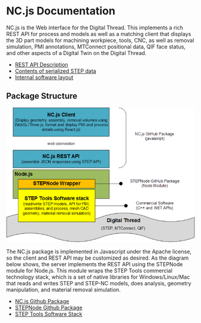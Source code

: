 # NC.js Documentation

NC.js is the Web interface for the Digital Thread.  This implements a
rich REST API for process and models as well as a matching client that
displays the 3D part models for machining workpiece, tools, CNC, as
well as removal simulation, PMI annotations, MTConnect positional
data, QIF face status, and other aspects of a Digital Twin on the
Digital Thread.

 - [REST API Description](api/index.md)
 - [Contents of serialized STEP data](formats.md)
 - [Internal software layout](GettingStarted.md)

## Package Structure

![NC.js Structure](images/ncjs_structure.png "NC.js Structure")

The NC.js package is implemented in Javascript under the Apache
license, so the client and REST API may be customized as desired.  As
the diagram below shows, the server implements the REST API using the
STEPNode module for Node.js.  This module wraps the STEP Tools
commercial technology stack, which is a set of native libraries for
Windows/Linux/Mac that reads and writes STEP and STEP-NC models, does
analysis, geometry manipulation, and material removal simulation.

 - [NC.js Github Package](https://github.com/steptools/NC.js)
 - [STEPNode Github Package](https://github.com/steptools/STEPNode)
 - [STEP Tools Software Stack](https://www.steptools.com/support/)

